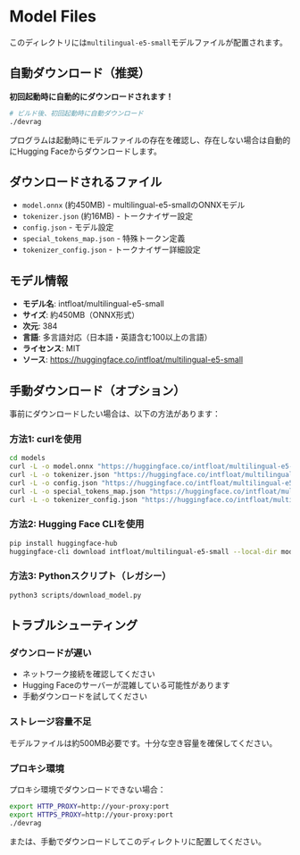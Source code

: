 # Model Files

このディレクトリには`multilingual-e5-small`モデルファイルが配置されます。

## 自動ダウンロード（推奨）

**初回起動時に自動的にダウンロードされます！**

```bash
# ビルド後、初回起動時に自動ダウンロード
./devrag
```

プログラムは起動時にモデルファイルの存在を確認し、存在しない場合は自動的にHugging Faceからダウンロードします。

## ダウンロードされるファイル

- `model.onnx` (約450MB) - multilingual-e5-smallのONNXモデル
- `tokenizer.json` (約16MB) - トークナイザー設定
- `config.json` - モデル設定
- `special_tokens_map.json` - 特殊トークン定義
- `tokenizer_config.json` - トークナイザー詳細設定

## モデル情報

- **モデル名**: intfloat/multilingual-e5-small
- **サイズ**: 約450MB（ONNX形式）
- **次元**: 384
- **言語**: 多言語対応（日本語・英語含む100以上の言語）
- **ライセンス**: MIT
- **ソース**: https://huggingface.co/intfloat/multilingual-e5-small

## 手動ダウンロード（オプション）

事前にダウンロードしたい場合は、以下の方法があります：

### 方法1: curlを使用

```bash
cd models
curl -L -o model.onnx "https://huggingface.co/intfloat/multilingual-e5-small/resolve/main/onnx/model.onnx"
curl -L -o tokenizer.json "https://huggingface.co/intfloat/multilingual-e5-small/resolve/main/tokenizer.json"
curl -L -o config.json "https://huggingface.co/intfloat/multilingual-e5-small/resolve/main/config.json"
curl -L -o special_tokens_map.json "https://huggingface.co/intfloat/multilingual-e5-small/resolve/main/special_tokens_map.json"
curl -L -o tokenizer_config.json "https://huggingface.co/intfloat/multilingual-e5-small/resolve/main/tokenizer_config.json"
```

### 方法2: Hugging Face CLIを使用

```bash
pip install huggingface-hub
huggingface-cli download intfloat/multilingual-e5-small --local-dir models/
```

### 方法3: Pythonスクリプト（レガシー）

```bash
python3 scripts/download_model.py
```

## トラブルシューティング

### ダウンロードが遅い

- ネットワーク接続を確認してください
- Hugging Faceのサーバーが混雑している可能性があります
- 手動ダウンロードを試してください

### ストレージ容量不足

モデルファイルは約500MB必要です。十分な空き容量を確保してください。

### プロキシ環境

プロキシ環境でダウンロードできない場合：

```bash
export HTTP_PROXY=http://your-proxy:port
export HTTPS_PROXY=http://your-proxy:port
./devrag
```

または、手動でダウンロードしてこのディレクトリに配置してください。

